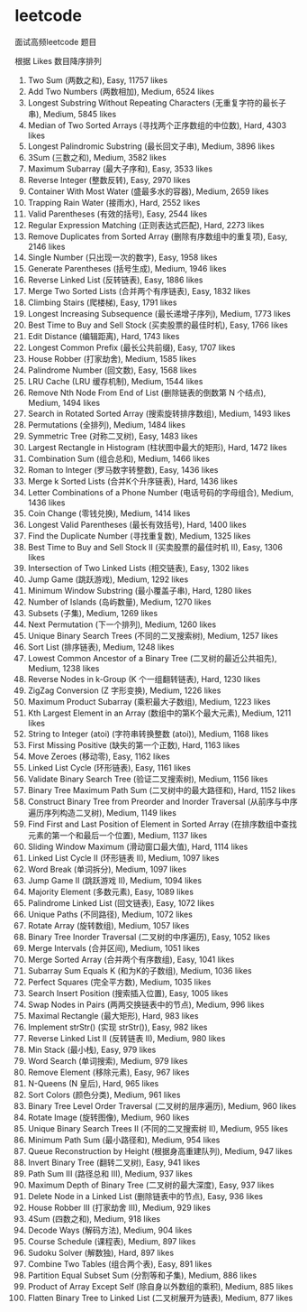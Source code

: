 # leetcode
面试高频leetcode 题目

根据 Likes 数目降序排列
1. Two Sum (两数之和), Easy, 11757 likes
2. Add Two Numbers (两数相加), Medium, 6524 likes
3. Longest Substring Without Repeating Characters (无重复字符的最长子串), Medium, 5845 likes
4. Median of Two Sorted Arrays (寻找两个正序数组的中位数), Hard, 4303 likes
5. Longest Palindromic Substring (最长回文子串), Medium, 3896 likes
15. 3Sum (三数之和), Medium, 3582 likes
53. Maximum Subarray (最大子序和), Easy, 3533 likes
7. Reverse Integer (整数反转), Easy, 2970 likes
11. Container With Most Water (盛最多水的容器), Medium, 2659 likes
42. Trapping Rain Water (接雨水), Hard, 2552 likes
20. Valid Parentheses (有效的括号), Easy, 2544 likes
10. Regular Expression Matching (正则表达式匹配), Hard, 2273 likes
26. Remove Duplicates from Sorted Array (删除有序数组中的重复项), Easy, 2146 likes
136. Single Number (只出现一次的数字), Easy, 1958 likes
22. Generate Parentheses (括号生成), Medium, 1946 likes
206. Reverse Linked List (反转链表), Easy, 1886 likes
21. Merge Two Sorted Lists (合并两个有序链表), Easy, 1832 likes
70. Climbing Stairs (爬楼梯), Easy, 1791 likes
300. Longest Increasing Subsequence (最长递增子序列), Medium, 1773 likes
121. Best Time to Buy and Sell Stock (买卖股票的最佳时机), Easy, 1766 likes
72. Edit Distance (编辑距离), Hard, 1743 likes
14. Longest Common Prefix (最长公共前缀), Easy, 1707 likes
198. House Robber (打家劫舍), Medium, 1585 likes
9. Palindrome Number (回文数), Easy, 1568 likes
146. LRU Cache (LRU 缓存机制), Medium, 1544 likes
19. Remove Nth Node From End of List (删除链表的倒数第 N 个结点), Medium, 1494 likes
33. Search in Rotated Sorted Array (搜索旋转排序数组), Medium, 1493 likes
46. Permutations (全排列), Medium, 1484 likes
101. Symmetric Tree (对称二叉树), Easy, 1483 likes
84. Largest Rectangle in Histogram (柱状图中最大的矩形), Hard, 1472 likes
39. Combination Sum (组合总和), Medium, 1466 likes
13. Roman to Integer (罗马数字转整数), Easy, 1436 likes
23. Merge k Sorted Lists (合并K个升序链表), Hard, 1436 likes
17. Letter Combinations of a Phone Number (电话号码的字母组合), Medium, 1436 likes
322. Coin Change (零钱兑换), Medium, 1414 likes
32. Longest Valid Parentheses (最长有效括号), Hard, 1400 likes
287. Find the Duplicate Number (寻找重复数), Medium, 1325 likes
122. Best Time to Buy and Sell Stock II (买卖股票的最佳时机 II), Easy, 1306 likes
160. Intersection of Two Linked Lists (相交链表), Easy, 1302 likes
55. Jump Game (跳跃游戏), Medium, 1292 likes
76. Minimum Window Substring (最小覆盖子串), Hard, 1280 likes
200. Number of Islands (岛屿数量), Medium, 1270 likes
78. Subsets (子集), Medium, 1269 likes
31. Next Permutation (下一个排列), Medium, 1260 likes
96. Unique Binary Search Trees (不同的二叉搜索树), Medium, 1257 likes
148. Sort List (排序链表), Medium, 1248 likes
236. Lowest Common Ancestor of a Binary Tree (二叉树的最近公共祖先), Medium, 1238 likes
25. Reverse Nodes in k-Group (K 个一组翻转链表), Hard, 1230 likes
6. ZigZag Conversion (Z 字形变换), Medium, 1226 likes
152. Maximum Product Subarray (乘积最大子数组), Medium, 1223 likes
215. Kth Largest Element in an Array (数组中的第K个最大元素), Medium, 1211 likes
8. String to Integer (atoi) (字符串转换整数 (atoi)), Medium, 1168 likes
41. First Missing Positive (缺失的第一个正数), Hard, 1163 likes
283. Move Zeroes (移动零), Easy, 1162 likes
141. Linked List Cycle (环形链表), Easy, 1161 likes
98. Validate Binary Search Tree (验证二叉搜索树), Medium, 1156 likes
124. Binary Tree Maximum Path Sum (二叉树中的最大路径和), Hard, 1152 likes
105. Construct Binary Tree from Preorder and Inorder Traversal (从前序与中序遍历序列构造二叉树), Medium, 1149 likes
34. Find First and Last Position of Element in Sorted Array (在排序数组中查找元素的第一个和最后一个位置), Medium, 1137 likes
239. Sliding Window Maximum (滑动窗口最大值), Hard, 1114 likes
142. Linked List Cycle II (环形链表 II), Medium, 1097 likes
139. Word Break (单词拆分), Medium, 1097 likes
45. Jump Game II (跳跃游戏 II), Medium, 1094 likes
169. Majority Element (多数元素), Easy, 1089 likes
234. Palindrome Linked List (回文链表), Easy, 1072 likes
62. Unique Paths (不同路径), Medium, 1072 likes
189. Rotate Array (旋转数组), Medium, 1057 likes
94. Binary Tree Inorder Traversal (二叉树的中序遍历), Easy, 1052 likes
56. Merge Intervals (合并区间), Medium, 1051 likes
88. Merge Sorted Array (合并两个有序数组), Easy, 1041 likes
560. Subarray Sum Equals K (和为K的子数组), Medium, 1036 likes
279. Perfect Squares (完全平方数), Medium, 1035 likes
35. Search Insert Position (搜索插入位置), Easy, 1005 likes
24. Swap Nodes in Pairs (两两交换链表中的节点), Medium, 996 likes
85. Maximal Rectangle (最大矩形), Hard, 983 likes
28. Implement strStr() (实现 strStr()), Easy, 982 likes
92. Reverse Linked List II (反转链表 II), Medium, 980 likes
155. Min Stack (最小栈), Easy, 979 likes
79. Word Search (单词搜索), Medium, 979 likes
27. Remove Element (移除元素), Easy, 967 likes
51. N-Queens (N 皇后), Hard, 965 likes
75. Sort Colors (颜色分类), Medium, 961 likes
102. Binary Tree Level Order Traversal (二叉树的层序遍历), Medium, 960 likes
48. Rotate Image (旋转图像), Medium, 960 likes
95. Unique Binary Search Trees II (不同的二叉搜索树 II), Medium, 955 likes
64. Minimum Path Sum (最小路径和), Medium, 954 likes
406. Queue Reconstruction by Height (根据身高重建队列), Medium, 947 likes
226. Invert Binary Tree (翻转二叉树), Easy, 941 likes
437. Path Sum III (路径总和 III), Medium, 937 likes
104. Maximum Depth of Binary Tree (二叉树的最大深度), Easy, 937 likes
237. Delete Node in a Linked List (删除链表中的节点), Easy, 936 likes
337. House Robber III (打家劫舍 III), Medium, 929 likes
18. 4Sum (四数之和), Medium, 918 likes
91. Decode Ways (解码方法), Medium, 904 likes
207. Course Schedule (课程表), Medium, 897 likes
37. Sudoku Solver (解数独), Hard, 897 likes
175. Combine Two Tables (组合两个表), Easy, 891 likes
416. Partition Equal Subset Sum (分割等和子集), Medium, 886 likes
238. Product of Array Except Self (除自身以外数组的乘积), Medium, 885 likes
114. Flatten Binary Tree to Linked List (二叉树展开为链表), Medium, 877 likes